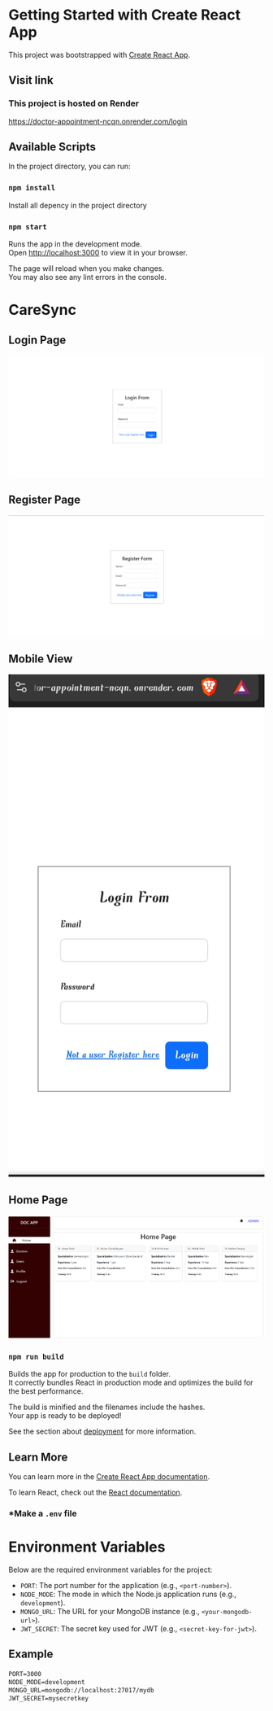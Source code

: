 # Getting Started with Create React App

This project was bootstrapped with [Create React App](https://github.com/facebook/create-react-app).

## Visit link
### This project is hosted on Render
https://doctor-appointment-ncqn.onrender.com/login


## Available Scripts

In the project directory, you can run:

### `npm install`

Install all depency in the project directory

### `npm start`

Runs the app in the development mode.\
Open [http://localhost:3000](http://localhost:3000) to view it in your browser.

The page will reload when you make changes.\
You may also see any lint errors in the console.

# CareSync

## Login Page
![Alt text](https://github.com/vivekxsh/DOCTOR-APPOINTMENT/blob/main/Screenshots/Login-page.png?raw=true)

## Register Page
![Alt text](https://github.com/vivekxsh/DOCTOR-APPOINTMENT/blob/main/Screenshots/Register-form.png?raw=true)

## Mobile View
![Alt text](https://github.com/vivekxsh/DOCTOR-APPOINTMENT/blob/main/Screenshots/mobile_view.jpg?raw=true)

## Home Page
![Alt text](https://github.com/vivekxsh/DOCTOR-APPOINTMENT/blob/main/Screenshots/Home%20page.png?raw=true)


### `npm run build`

Builds the app for production to the `build` folder.\
It correctly bundles React in production mode and optimizes the build for the best performance.

The build is minified and the filenames include the hashes.\
Your app is ready to be deployed!

See the section about [deployment](https://facebook.github.io/create-react-app/docs/deployment) for more information.

## Learn More

You can learn more in the [Create React App documentation](https://facebook.github.io/create-react-app/docs/getting-started).

To learn React, check out the [React documentation](https://reactjs.org/).


### *Make a `.env` file
# Environment Variables

Below are the required environment variables for the project:

- `PORT`: The port number for the application (e.g., `<port-number>`).
- `NODE_MODE`: The mode in which the Node.js application runs (e.g., `development`).
- `MONGO_URL`: The URL for your MongoDB instance (e.g., `<your-mongodb-url>`).
- `JWT_SECRET`: The secret key used for JWT (e.g., `<secret-key-for-jwt>`).

## Example

```plaintext
PORT=3000
NODE_MODE=development
MONGO_URL=mongodb://localhost:27017/mydb
JWT_SECRET=mysecretkey
